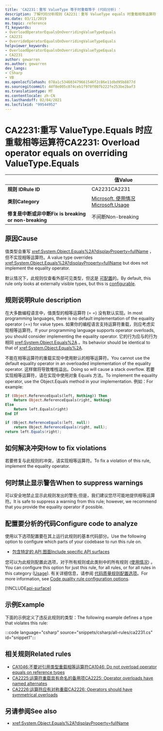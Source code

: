 ```yaml
---
title: 'CA2231：重写 ValueType 等于时重载等于 (代码分析) '
description: 了解代码分析规则 CA2231：重写 ValueType equals 时重载相等运算符
ms.date: 03/11/2019
ms.topic: reference
f1_keywords:
- OverloadOperatorEqualsOnOverridingValueTypeEquals
- CA2231
- OverrideOperatorEqualsOnOverridingValueTypeEquals
helpviewer_keywords:
- OverloadOperatorEqualsOnOverridingValueTypeEquals
- CA2231
author: gewarren
ms.author: gewarren
dev_langs:
- CSharp
- VB
ms.openlocfilehash: 078a1c534603479661546f2c86e11dbd95b8877d
ms.sourcegitcommit: 4df8e005c074ceb1f978f007b222fe253be2baf3
ms.translationtype: MT
ms.contentlocale: zh-CN
ms.lasthandoff: 02/04/2021
ms.locfileid: "99544952"
---
```

# <a name="ca2231-overload-operator-equals-on-overriding-valuetypeequals"></a><span data-ttu-id="639b1-103">CA2231:重写 ValueType.Equals 时应重载相等运算符</span><span class="sxs-lookup"><span data-stu-id="639b1-103">CA2231: Overload operator equals on overriding ValueType.Equals</span></span>

| | <span data-ttu-id="639b1-104">值</span><span class="sxs-lookup"><span data-stu-id="639b1-104">Value</span></span> |
|-|-|
| <span data-ttu-id="639b1-105">**规则 ID**</span><span class="sxs-lookup"><span data-stu-id="639b1-105">**Rule ID**</span></span> |<span data-ttu-id="639b1-106">CA2231</span><span class="sxs-lookup"><span data-stu-id="639b1-106">CA2231</span></span>|
| <span data-ttu-id="639b1-107">**类别**</span><span class="sxs-lookup"><span data-stu-id="639b1-107">**Category**</span></span> |[<span data-ttu-id="639b1-108">Microsoft. 使用情况</span><span class="sxs-lookup"><span data-stu-id="639b1-108">Microsoft.Usage</span></span>](usage-warnings.md)|
| <span data-ttu-id="639b1-109">**修复是中断或非中断**</span><span class="sxs-lookup"><span data-stu-id="639b1-109">**Fix is breaking or non-breaking**</span></span> |<span data-ttu-id="639b1-110">不间断</span><span class="sxs-lookup"><span data-stu-id="639b1-110">Non-breaking</span></span>|

## <a name="cause"></a><span data-ttu-id="639b1-111">原因</span><span class="sxs-lookup"><span data-stu-id="639b1-111">Cause</span></span>

<span data-ttu-id="639b1-112">值类型会重写 <xref:System.Object.Equals%2A?displayProperty=fullName> ，但不实现相等运算符。</span><span class="sxs-lookup"><span data-stu-id="639b1-112">A value type overrides <xref:System.Object.Equals%2A?displayProperty=fullName> but does not implement the equality operator.</span></span>

<span data-ttu-id="639b1-113">默认情况下，此规则仅查看外部可见类型，但这是 [可配置](#configure-code-to-analyze)的。</span><span class="sxs-lookup"><span data-stu-id="639b1-113">By default, this rule only looks at externally visible types, but this is [configurable](#configure-code-to-analyze).</span></span>

## <a name="rule-description"></a><span data-ttu-id="639b1-114">规则说明</span><span class="sxs-lookup"><span data-stu-id="639b1-114">Rule description</span></span>

<span data-ttu-id="639b1-115">在大多数编程语言中，值类型的相等运算符 (= =) 没有默认实现。</span><span class="sxs-lookup"><span data-stu-id="639b1-115">In most programming languages, there is no default implementation of the equality operator (==) for value types.</span></span> <span data-ttu-id="639b1-116">如果你的编程语言支持运算符重载，则应考虑实现相等运算符。</span><span class="sxs-lookup"><span data-stu-id="639b1-116">If your programming language supports operator overloads, you should consider implementing the equality operator.</span></span> <span data-ttu-id="639b1-117">它的行为应与的行为相同 <xref:System.Object.Equals%2A> 。</span><span class="sxs-lookup"><span data-stu-id="639b1-117">Its behavior should be identical to that of <xref:System.Object.Equals%2A>.</span></span>

<span data-ttu-id="639b1-118">不能在相等运算符的重载实现中使用默认的相等运算符。</span><span class="sxs-lookup"><span data-stu-id="639b1-118">You cannot use the default equality operator in an overloaded implementation of the equality operator.</span></span> <span data-ttu-id="639b1-119">这样做将导致堆栈溢出。</span><span class="sxs-lookup"><span data-stu-id="639b1-119">Doing so will cause a stack overflow.</span></span> <span data-ttu-id="639b1-120">若要实现相等运算符，请在实现中使用对象 Equals 方法。</span><span class="sxs-lookup"><span data-stu-id="639b1-120">To implement the equality operator, use the Object.Equals method in your implementation.</span></span> <span data-ttu-id="639b1-121">例如：</span><span class="sxs-lookup"><span data-stu-id="639b1-121">For example:</span></span>

```vb
If (Object.ReferenceEquals(left, Nothing)) Then
    Return Object.ReferenceEquals(right, Nothing)
Else
    Return left.Equals(right)
End If
```

```csharp
if (Object.ReferenceEquals(left, null))
    return Object.ReferenceEquals(right, null);
return left.Equals(right);
```

## <a name="how-to-fix-violations"></a><span data-ttu-id="639b1-122">如何解决冲突</span><span class="sxs-lookup"><span data-stu-id="639b1-122">How to fix violations</span></span>

<span data-ttu-id="639b1-123">若要修复与此规则的冲突，请实现相等运算符。</span><span class="sxs-lookup"><span data-stu-id="639b1-123">To fix a violation of this rule, implement the equality operator.</span></span>

## <a name="when-to-suppress-warnings"></a><span data-ttu-id="639b1-124">何时禁止显示警告</span><span class="sxs-lookup"><span data-stu-id="639b1-124">When to suppress warnings</span></span>

<span data-ttu-id="639b1-125">可以安全地禁止显示此规则发出的警告;但是，我们建议您尽可能地提供相等运算符。</span><span class="sxs-lookup"><span data-stu-id="639b1-125">It is safe to suppress a warning from this rule; however, we recommend that you provide the equality operator if possible.</span></span>

## <a name="configure-code-to-analyze"></a><span data-ttu-id="639b1-126">配置要分析的代码</span><span class="sxs-lookup"><span data-stu-id="639b1-126">Configure code to analyze</span></span>

<span data-ttu-id="639b1-127">使用以下选项配置要在其上运行此规则的基本代码部分。</span><span class="sxs-lookup"><span data-stu-id="639b1-127">Use the following option to configure which parts of your codebase to run this rule on.</span></span>

- [<span data-ttu-id="639b1-128">包含特定的 API 图面</span><span class="sxs-lookup"><span data-stu-id="639b1-128">Include specific API surfaces</span></span>](#include-specific-api-surfaces)

<span data-ttu-id="639b1-129">您可以为此规则配置此选项，对于所有规则或此类别中的所有规则 ([使用情况](usage-warnings.md)) 。</span><span class="sxs-lookup"><span data-stu-id="639b1-129">You can configure this option for just this rule, for all rules, or for all rules in this category ([Usage](usage-warnings.md)).</span></span> <span data-ttu-id="639b1-130">有关详细信息，请参阅 [代码质量规则配置选项](../code-quality-rule-options.md)。</span><span class="sxs-lookup"><span data-stu-id="639b1-130">For more information, see [Code quality rule configuration options](../code-quality-rule-options.md).</span></span>

[!INCLUDE[api-surface](~/includes/code-analysis/api-surface.md)]

## <a name="example"></a><span data-ttu-id="639b1-131">示例</span><span class="sxs-lookup"><span data-stu-id="639b1-131">Example</span></span>

<span data-ttu-id="639b1-132">下面的示例定义了违反此规则的类型：</span><span class="sxs-lookup"><span data-stu-id="639b1-132">The following example defines a type that violates this rule:</span></span>

:::code language="csharp" source="snippets/csharp/all-rules/ca2231.cs" id="snippet1":::

## <a name="related-rules"></a><span data-ttu-id="639b1-133">相关规则</span><span class="sxs-lookup"><span data-stu-id="639b1-133">Related rules</span></span>

- [<span data-ttu-id="639b1-134">CA1046:不要对引用类型重载相等运算符</span><span class="sxs-lookup"><span data-stu-id="639b1-134">CA1046: Do not overload operator equals on reference types</span></span>](ca1046.md)
- [<span data-ttu-id="639b1-135">CA2225:运算符重载具有命名的备用项</span><span class="sxs-lookup"><span data-stu-id="639b1-135">CA2225: Operator overloads have named alternates</span></span>](ca2225.md)
- [<span data-ttu-id="639b1-136">CA2226:运算符应有对称重载</span><span class="sxs-lookup"><span data-stu-id="639b1-136">CA2226: Operators should have symmetrical overloads</span></span>](ca2226.md)

## <a name="see-also"></a><span data-ttu-id="639b1-137">另请参阅</span><span class="sxs-lookup"><span data-stu-id="639b1-137">See also</span></span>

- <xref:System.Object.Equals%2A?displayProperty=fullName>
